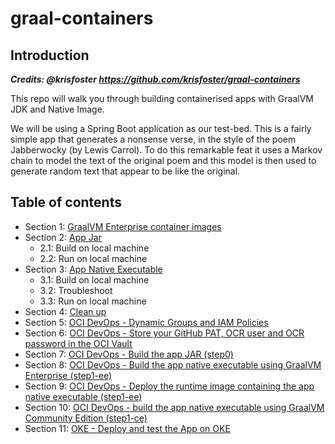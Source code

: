 # graal-containers

## Introduction

***Credits: @krisfoster https://github.com/krisfoster/graal-containers***

This repo will walk you through building containerised apps with GraalVM JDK and Native Image.

We will be using a Spring Boot application as our test-bed. This is a fairly simple app that
generates a nonsense verse, in the style of the poem Jabberwocky (by Lewis Carrol). To do this remarkable
feat it uses a Markov chain to model the text of the original poem and this model is then used to generate random text that appear to be like the original.

## Table of contents

- Section 1: [GraalVM Enterprise container images](./docs/01.md)
- Section 2: [App Jar](./docs/02.md)
    - 2.1: Build on local machine
    - 2.2: Run on local machine
- Section 3: [App Native Executable](./docs/03.md)
    - 3.1: Build on local machine
    - 3.2: Troubleshoot
    - 3.3: Run on local machine
- Section 4: [Clean up](./docs/04.md)
- Section 5: [OCI DevOps - Dynamic Groups and IAM Policies](./docs/05.md)
- Section 6: [OCI DevOps - Store your GitHub PAT, OCR user and OCR password in the OCI Vault](./docs/06.md)
- Section 7: [OCI DevOps - Build the app JAR (step0)](./docs/07.md)
- Section 8: [OCI DevOps - Build the app native executable using GraalVM Enterprise (step1-ee)](./docs/08.md)
- Section 9: [OCI DevOps - Deploy the runtime image containing the app native executable (step1-ee)](./docs/09.md)
- Section 10: [OCI DevOps - build the app native executable using GraalVM Community Edition (step1-ce)](./docs/10.md)
- Section 11: [OKE - Deploy and test the App on OKE](./docs/11.md)
